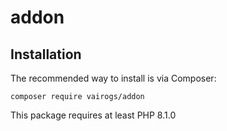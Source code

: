 # addon

Installation
------------

The recommended way to install is via Composer:

```
composer require vairogs/addon
```

This package requires at least PHP 8.1.0
